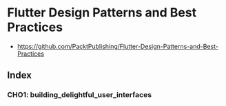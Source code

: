 # Flutter Design Patterns and Best Practices

- https://github.com/PacktPublishing/Flutter-Design-Patterns-and-Best-Practices

## Index

### CHO1: building_delightful_user_interfaces
